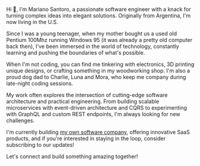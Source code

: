 Hi 👋, I'm Mariano Santoro, a passionate software engineer with a knack for turning complex ideas into elegant solutions. Originally from Argentina, I'm now living in the U.S.

Since I was a young teenager, when my mother bought us a used old Pentium 100Mhz running Windows 95 (it was already a pretty old computer back then), I've been immersed in the world of technology, constantly learning and pushing the boundaries of what's possible.

When I'm not coding, you can find me tinkering with electronics, 3D printing unique designs, or crafting something in my woodworking shop. I'm also a proud dog dad to Charlie, Luna and Mora, who keep me company during late-night coding sessions.

My work often explores the intersection of cutting-edge software architecture and practical engineering. From building scalable microservices with event-driven architecture and CQRS to experimenting with GraphQL and custom REST endpoints, I'm always looking for new challenges.

I'm currently building [my own software company](https://wolfware.dev), offering innovative SaaS products, and if you're interested in staying in the loop, consider subscribing to our updates!

Let's connect and build something amazing together!

<!---
santoro-mariano/santoro-mariano is a ✨ special ✨ repository because its `README.md` (this file) appears on your GitHub profile.
You can click the Preview link to take a look at your changes.
--->
